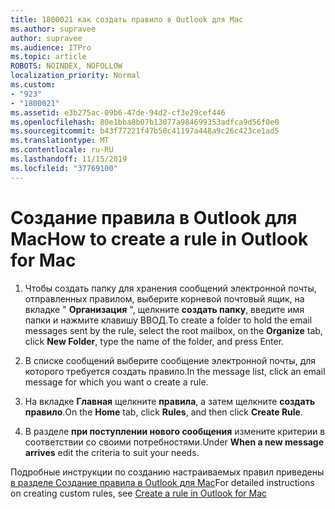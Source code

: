 ```yaml
---
title: 1800021 как создать правило в Outlook для Mac
ms.author: supravee
author: supravee
ms.audience: ITPro
ms.topic: article
ROBOTS: NOINDEX, NOFOLLOW
localization_priority: Normal
ms.custom:
- "923"
- "1800021"
ms.assetid: e3b275ac-09b6-47de-94d2-cf3e29cef446
ms.openlocfilehash: 80e1bba8b07b13077a984699353adfca9d56f0e0
ms.sourcegitcommit: b43f77221f47b50c41197a448a9c26c423ce1ad5
ms.translationtype: MT
ms.contentlocale: ru-RU
ms.lasthandoff: 11/15/2019
ms.locfileid: "37769100"
---
```

# <a name="how-to-create-a-rule-in-outlook-for-mac"></a><span data-ttu-id="11199-102">Создание правила в Outlook для Mac</span><span class="sxs-lookup"><span data-stu-id="11199-102">How to create a rule in Outlook for Mac</span></span>

1. <span data-ttu-id="11199-103">Чтобы создать папку для хранения сообщений электронной почты, отправленных правилом, выберите корневой почтовый ящик, на вкладке " **Организация** ", щелкните **создать папку**, введите имя папки и нажмите клавишу ВВОД.</span><span class="sxs-lookup"><span data-stu-id="11199-103">To create a folder to hold the email messages sent by the rule, select the root mailbox, on the **Organize** tab, click **New Folder**, type the name of the folder, and press Enter.</span></span>

2. <span data-ttu-id="11199-104">В списке сообщений выберите сообщение электронной почты, для которого требуется создать правило.</span><span class="sxs-lookup"><span data-stu-id="11199-104">In the message list, click an email message for which you want o create a rule.</span></span>

3. <span data-ttu-id="11199-105">На вкладке **Главная** щелкните **правила**, а затем щелкните **создать правило**.</span><span class="sxs-lookup"><span data-stu-id="11199-105">On the **Home** tab, click **Rules**, and then click **Create Rule**.</span></span>

4. <span data-ttu-id="11199-106">В разделе **при поступлении нового сообщения** измените критерии в соответствии со своими потребностями.</span><span class="sxs-lookup"><span data-stu-id="11199-106">Under **When a new message arrives** edit the criteria to suit your needs.</span></span> 

<span data-ttu-id="11199-107">Подробные инструкции по созданию настраиваемых правил приведены [в разделе Создание правила в Outlook для Mac](https://aka.ms/AA1uy0v)</span><span class="sxs-lookup"><span data-stu-id="11199-107">For detailed instructions on creating custom rules, see [Create a rule in Outlook for Mac](https://aka.ms/AA1uy0v)</span></span>
  